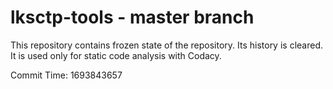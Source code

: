 # lksctp-tools - master branch

This repository contains frozen state of the repository.
Its history is cleared. It is used only for static code
analysis with Codacy.

Commit Time: 1693843657